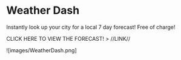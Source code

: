 # Weather Dash

Instantly look up your city for a local 7 day forecast! Free of charge!

CLICK HERE TO VIEW THE FORECAST! > //LINK//

![images/WeatherDash.png]